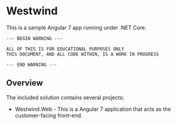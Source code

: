 # Westwind

This is a sample Angular 7 app running under .NET Core.

    --- BEGIN WARNING ---

    ALL OF THIS IS FOR EDUCATIONAL PURPOSES ONLY
    THIS DOCUMENT, AND ALL CODE WITHIN, IS A WORK IN PROGRESS

    --- END WARNING ---

## Overview

The included solution contains several projects:

- Westwind.Web - This is a Angular 7 application that acts as the customer-facing front-end.